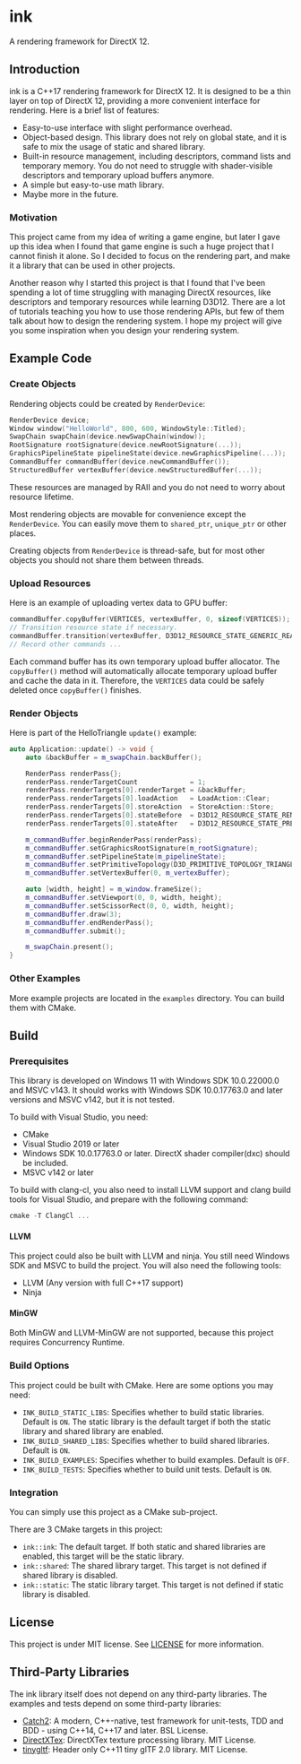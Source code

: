# ink

A rendering framework for DirectX 12.

## Introduction

ink is a C++17 rendering framework for DirectX 12. It is designed to be a thin layer on top of DirectX 12, providing a more convenient interface for rendering. Here is a brief list of features:

- Easy-to-use interface with slight performance overhead.
- Object-based design. This library does not rely on global state, and it is safe to mix the usage of static and shared library.
- Built-in resource management, including descriptors, command lists and temporary memory. You do not need to struggle with shader-visible descriptors and temporary upload buffers anymore.
- A simple but easy-to-use math library.
- Maybe more in the future.

### Motivation

This project came from my idea of writing a game engine, but later I gave up this idea when I found that game engine is such a huge project that I cannot finish it alone. So I decided to focus on the rendering part, and make it a library that can be used in other projects.

Another reason why I started this project is that I found that I've been spending a lot of time struggling with managing DirectX resources, like descriptors and temporary resources while learning D3D12. There are a lot of tutorials teaching you how to use those rendering APIs, but few of them talk about how to design the rendering system. I hope my project will give you some inspiration when you design your rendering system.

## Example Code

### Create Objects

Rendering objects could be created by `RenderDevice`:

```cpp
RenderDevice device;
Window window("HelloWorld", 800, 600, WindowStyle::Titled);
SwapChain swapChain(device.newSwapChain(window));
RootSignature rootSignature(device.newRootSignature(...));
GraphicsPipelineState pipelineState(device.newGraphicsPipeline(...));
CommandBuffer commandBuffer(device.newCommandBuffer());
StructuredBuffer vertexBuffer(device.newStructuredBuffer(...));
```

These resources are managed by RAII and you do not need to worry about resource lifetime.

Most rendering objects are movable for convenience except the `RenderDevice`. You can easily move them to `shared_ptr`, `unique_ptr` or other places.

Creating objects from `RenderDevice` is thread-safe, but for most other objects you should not share them between threads.

### Upload Resources

Here is an example of uploading vertex data to GPU buffer:

```cpp
commandBuffer.copyBuffer(VERTICES, vertexBuffer, 0, sizeof(VERTICES));
// Transition resource state if necessary.
commandBuffer.transition(vertexBuffer, D3D12_RESOURCE_STATE_GENERIC_READ);
// Record other commands ...
```

Each command buffer has its own temporary upload buffer allocator. The `copyBuffer()` method will automatically allocate temporary upload buffer and cache the data in it. Therefore, the `VERTICES` data could be safely deleted once `copyBuffer()` finishes.

### Render Objects

Here is part of the HelloTriangle `update()` example:

```cpp
auto Application::update() -> void {
    auto &backBuffer = m_swapChain.backBuffer();

    RenderPass renderPass{};
    renderPass.renderTargetCount             = 1;
    renderPass.renderTargets[0].renderTarget = &backBuffer;
    renderPass.renderTargets[0].loadAction   = LoadAction::Clear;
    renderPass.renderTargets[0].storeAction  = StoreAction::Store;
    renderPass.renderTargets[0].stateBefore  = D3D12_RESOURCE_STATE_RENDER_TARGET;
    renderPass.renderTargets[0].stateAfter   = D3D12_RESOURCE_STATE_PRESENT;

    m_commandBuffer.beginRenderPass(renderPass);
    m_commandBuffer.setGraphicsRootSignature(m_rootSignature);
    m_commandBuffer.setPipelineState(m_pipelineState);
    m_commandBuffer.setPrimitiveTopology(D3D_PRIMITIVE_TOPOLOGY_TRIANGLELIST);
    m_commandBuffer.setVertexBuffer(0, m_vertexBuffer);

    auto [width, height] = m_window.frameSize();
    m_commandBuffer.setViewport(0, 0, width, height);
    m_commandBuffer.setScissorRect(0, 0, width, height);
    m_commandBuffer.draw(3);
    m_commandBuffer.endRenderPass();
    m_commandBuffer.submit();

    m_swapChain.present();
}
```

### Other Examples

More example projects are located in the `examples` directory. You can build them with CMake.

## Build

### Prerequisites

This library is developed on Windows 11 with Windows SDK 10.0.22000.0 and MSVC v143. It should works with Windows SDK 10.0.17763.0 and later versions and MSVC v142, but it is not tested.

To build with Visual Studio, you need:

- CMake
- Visual Studio 2019 or later
- Windows SDK 10.0.17763.0 or later. DirectX shader compiler(dxc) should be included.
- MSVC v142 or later

To build with clang-cl, you also need to install LLVM support and clang build tools for Visual Studio, and prepare with the following command:

```PowerShell
cmake -T ClangCl ...
```

#### LLVM

This project could also be built with LLVM and ninja. You still need Windows SDK and MSVC to build the project. You will also need the following tools:

- LLVM (Any version with full C++17 support)
- Ninja

#### MinGW

Both MinGW and LLVM-MinGW are not supported, because this project requires Concurrency Runtime.

### Build Options

This project could be built with CMake. Here are some options you may need:

- `INK_BUILD_STATIC_LIBS`: Specifies whether to build static libraries. Default is `ON`. The static library is the default target if both the static library and shared library are enabled.
- `INK_BUILD_SHARED_LIBS`: Specifies whether to build shared libraries. Default is `ON`.
- `INK_BUILD_EXAMPLES`: Specifies whether to build examples. Default is `OFF`.
- `INK_BUILD_TESTS`: Specifies whether to build unit tests. Default is `ON`.

### Integration

You can simply use this project as a CMake sub-project.

There are 3 CMake targets in this project:

- `ink::ink`: The default target. If both static and shared libraries are enabled, this target will be the static library.
- `ink::shared`: The shared library target. This target is not defined if shared library is disabled.
- `ink::static`: The static library target. This target is not defined if static library is disabled.

## License

This project is under MIT license. See [LICENSE](LICENSE) for more information.

## Third-Party Libraries

The ink library itself does not depend on any third-party libraries. The examples and tests depend on some third-party libraries:

- [Catch2](https://github.com/catchorg/Catch2): A modern, C++-native, test framework for unit-tests, TDD and BDD - using C++14, C++17 and later. BSL License.
- [DirectXTex](https://github.com/microsoft/DirectXTex): DirectXTex texture processing library. MIT License.
- [tinygltf](https://github.com/syoyo/tinygltf): Header only C++11 tiny glTF 2.0 library. MIT License.
